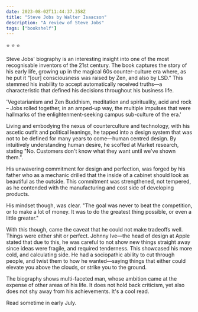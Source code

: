 ```yaml
---    
date: 2023-08-02T11:44:37.358Z
title: "Steve Jobs by Walter Isaacson"
description: "A review of Steve Jobs"
tags: ["bookshelf"]
---   
```

⭐ ⭐ ⭐

Steve Jobs' biography is an interesting insight into one of the most recognisable inventors of the 21st century. The book captures the story of his early life, growing up in the magical 60s counter-culture era where, as he put it “[our] consciousness was raised by Zen, and also by LSD.” This stemmed his inability to accept automatically received truths—a characteristic that defined his decisions throughout his business life.

'Vegetarianism and Zen Buddhism, meditation and spirituality, acid and rock – Jobs rolled together, in an amped-up way, the multiple impulses that were hallmarks of the enlightenment-seeking campus sub-culture of the era.'

Living and embodying the nexus of counterculture and technology, with his ascetic outfit and political leanings, he tapped into a design system that was not to be defined for many years to come—human centred design. By intuitively understanding human desire, he scoffed at Market research, stating "No. Customers don't know what they want until we've shown them.".

His unwavering commitment for design and perfection, was forged by his father who as a mechanic drilled that the inside of a cabinet should look as beautiful as the outside. This commitment was strengthened, not tempered, as he contended with the manufacturing and cost side of developing products.

His mindset though, was clear. "The goal was never to beat the competition, or to make a lot of money. It was to do the greatest thing possible, or even a little greater."

With this though, came the caveat that he could not make tradeoffs well. Things were either shit or perfect. Johnny Ive—the head of design at Apple stated that due to this, he was careful to not show new things straight away since ideas were fragile, and required tenderness. This showcased his more cold, and calculating side. He had a sociopathic ability to cut through people, and twist them to how he wanted—saying things that either could elevate you above the clouds, or strike you to the ground.

The biography shows multi-faceted man, whose ambition came at the expense of other areas of his life. It does not hold back criticism, yet also does not shy away from his achievements. It's a cool read.

Read sometime in early July.